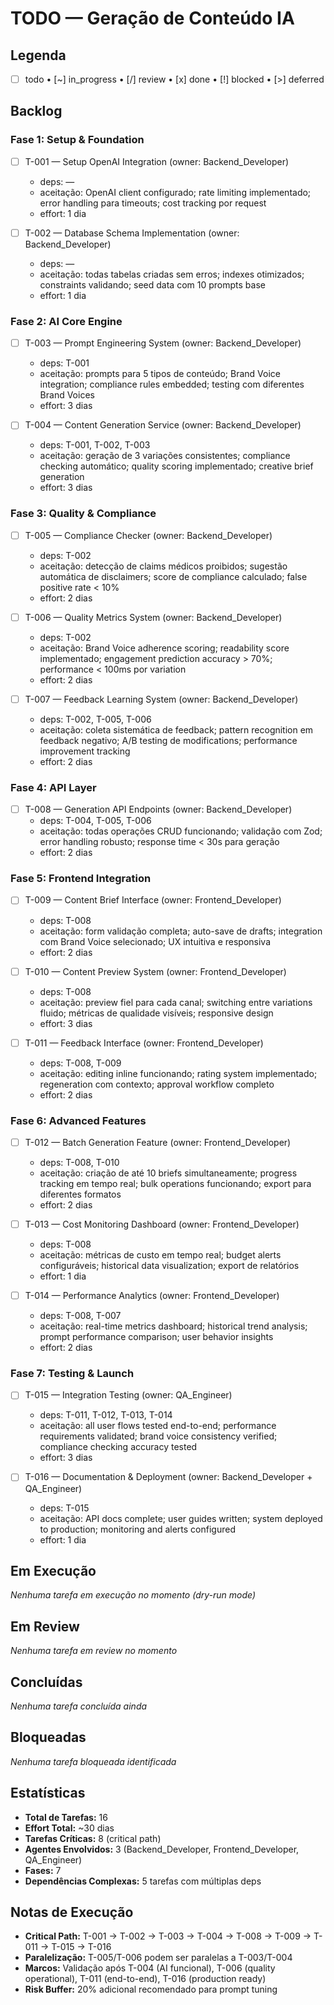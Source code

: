 # TODO — Geração de Conteúdo IA

## Legenda
- [ ] todo • [~] in_progress • [/] review • [x] done • [!] blocked • [>] deferred

## Backlog

### Fase 1: Setup & Foundation
- [ ] T-001 — Setup OpenAI Integration (owner: Backend_Developer)
  - deps: —
  - aceitação: OpenAI client configurado; rate limiting implementado; error handling para timeouts; cost tracking por request
  - effort: 1 dia

- [ ] T-002 — Database Schema Implementation (owner: Backend_Developer)
  - deps: —
  - aceitação: todas tabelas criadas sem erros; indexes otimizados; constraints validando; seed data com 10 prompts base
  - effort: 1 dia

### Fase 2: AI Core Engine
- [ ] T-003 — Prompt Engineering System (owner: Backend_Developer)
  - deps: T-001
  - aceitação: prompts para 5 tipos de conteúdo; Brand Voice integration; compliance rules embedded; testing com diferentes Brand Voices
  - effort: 3 dias

- [ ] T-004 — Content Generation Service (owner: Backend_Developer)
  - deps: T-001, T-002, T-003
  - aceitação: geração de 3 variações consistentes; compliance checking automático; quality scoring implementado; creative brief generation
  - effort: 3 dias

### Fase 3: Quality & Compliance
- [ ] T-005 — Compliance Checker (owner: Backend_Developer)
  - deps: T-002
  - aceitação: detecção de claims médicos proibidos; sugestão automática de disclaimers; score de compliance calculado; false positive rate < 10%
  - effort: 2 dias

- [ ] T-006 — Quality Metrics System (owner: Backend_Developer)
  - deps: T-002
  - aceitação: Brand Voice adherence scoring; readability score implementado; engagement prediction accuracy > 70%; performance < 100ms por variation
  - effort: 2 dias

- [ ] T-007 — Feedback Learning System (owner: Backend_Developer)
  - deps: T-002, T-005, T-006
  - aceitação: coleta sistemática de feedback; pattern recognition em feedback negativo; A/B testing de modifications; performance improvement tracking
  - effort: 2 dias

### Fase 4: API Layer
- [ ] T-008 — Generation API Endpoints (owner: Backend_Developer)
  - deps: T-004, T-005, T-006
  - aceitação: todas operações CRUD funcionando; validação com Zod; error handling robusto; response time < 30s para geração
  - effort: 2 dias

### Fase 5: Frontend Integration
- [ ] T-009 — Content Brief Interface (owner: Frontend_Developer)
  - deps: T-008
  - aceitação: form validação completa; auto-save de drafts; integration com Brand Voice selecionado; UX intuitiva e responsiva
  - effort: 2 dias

- [ ] T-010 — Content Preview System (owner: Frontend_Developer)
  - deps: T-008
  - aceitação: preview fiel para cada canal; switching entre variations fluido; métricas de qualidade visíveis; responsive design
  - effort: 3 dias

- [ ] T-011 — Feedback Interface (owner: Frontend_Developer)
  - deps: T-008, T-009
  - aceitação: editing inline funcionando; rating system implementado; regeneration com contexto; approval workflow completo
  - effort: 2 dias

### Fase 6: Advanced Features
- [ ] T-012 — Batch Generation Feature (owner: Frontend_Developer)
  - deps: T-008, T-010
  - aceitação: criação de até 10 briefs simultaneamente; progress tracking em tempo real; bulk operations funcionando; export para diferentes formatos
  - effort: 2 dias

- [ ] T-013 — Cost Monitoring Dashboard (owner: Frontend_Developer)
  - deps: T-008
  - aceitação: métricas de custo em tempo real; budget alerts configuráveis; historical data visualization; export de relatórios
  - effort: 1 dia

- [ ] T-014 — Performance Analytics (owner: Frontend_Developer)
  - deps: T-008, T-007
  - aceitação: real-time metrics dashboard; historical trend analysis; prompt performance comparison; user behavior insights
  - effort: 2 dias

### Fase 7: Testing & Launch
- [ ] T-015 — Integration Testing (owner: QA_Engineer)
  - deps: T-011, T-012, T-013, T-014
  - aceitação: all user flows tested end-to-end; performance requirements validated; brand voice consistency verified; compliance checking accuracy tested
  - effort: 3 dias

- [ ] T-016 — Documentation & Deployment (owner: Backend_Developer + QA_Engineer)
  - deps: T-015
  - aceitação: API docs complete; user guides written; system deployed to production; monitoring and alerts configured
  - effort: 1 dia

## Em Execução
*Nenhuma tarefa em execução no momento (dry-run mode)*

## Em Review
*Nenhuma tarefa em review no momento*

## Concluídas
*Nenhuma tarefa concluída ainda*

## Bloqueadas
*Nenhuma tarefa bloqueada identificada*

## Estatísticas
- **Total de Tarefas:** 16
- **Effort Total:** ~30 dias
- **Tarefas Críticas:** 8 (critical path)
- **Agentes Envolvidos:** 3 (Backend_Developer, Frontend_Developer, QA_Engineer)
- **Fases:** 7
- **Dependências Complexas:** 5 tarefas com múltiplas deps

## Notas de Execução
- **Critical Path:** T-001 → T-002 → T-003 → T-004 → T-008 → T-009 → T-011 → T-015 → T-016
- **Paralelização:** T-005/T-006 podem ser paralelas a T-003/T-004
- **Marcos:** Validação após T-004 (AI funcional), T-006 (quality operational), T-011 (end-to-end), T-016 (production ready)
- **Risk Buffer:** 20% adicional recomendado para prompt tuning